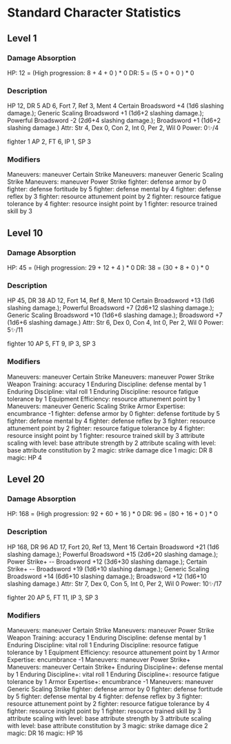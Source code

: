 # Standard Character Statistics

## Level 1

### Damage Absorption
HP: 12 = (High progression: 8 <level> + 4 <con> + 0 <modifier>) * 0 <elite multiplier>
DR: 5 = (5 <armor> + 0 <modifier> + 0 <monster hp>) * 0 <elite multiplier>

### Description
HP 12, DR 5
AD 6, Fort 7, Ref 3, Ment 4
Certain Broadsword +4 (1d6 slashing damage.); Generic Scaling Broadsword +1 (1d6+2 slashing damage.); Powerful Broadsword -2 (2d6+4 slashing damage.); Broadsword +1 (1d6+2 slashing damage.)
Attr: Str 4, Dex 0, Con 2, Int 0, Per 2, Wil 0
Power: 0✨/4

fighter 1
AP 2, FT 6, IP 1, SP 3

### Modifiers
Maneuvers: maneuver Certain Strike
Maneuvers: maneuver Generic Scaling Strike
Maneuvers: maneuver Power Strike
fighter: defense armor by 0
fighter: defense fortitude by 5
fighter: defense mental by 4
fighter: defense reflex by 3
fighter: resource attunement point by 2
fighter: resource fatigue tolerance by 4
fighter: resource insight point by 1
fighter: resource trained skill by 3

## Level 10

### Damage Absorption
HP: 45 = (High progression: 29 <level> + 12 <con> + 4 <modifier>) * 0 <elite multiplier>
DR: 38 = (30 <armor> + 8 <modifier> + 0 <monster hp>) * 0 <elite multiplier>

### Description
HP 45, DR 38
AD 12, Fort 14, Ref 8, Ment 10
Certain Broadsword +13 (1d6 slashing damage.); Powerful Broadsword +7 (2d6+12 slashing damage.); Generic Scaling Broadsword +10 (1d6+6 slashing damage.); Broadsword +7 (1d6+6 slashing damage.)
Attr: Str 6, Dex 0, Con 4, Int 0, Per 2, Wil 0
Power: 5✨/11

fighter 10
AP 5, FT 9, IP 3, SP 3

### Modifiers
Maneuvers: maneuver Certain Strike
Maneuvers: maneuver Power Strike
Weapon Training: accuracy 1
Enduring Discipline: defense mental by 1
Enduring Discipline: vital roll 1
Enduring Discipline: resource fatigue tolerance by 1
Equipment Efficiency: resource attunement point by 1
Maneuvers: maneuver Generic Scaling Strike
Armor Expertise: encumbrance -1
fighter: defense armor by 0
fighter: defense fortitude by 5
fighter: defense mental by 4
fighter: defense reflex by 3
fighter: resource attunement point by 2
fighter: resource fatigue tolerance by 4
fighter: resource insight point by 1
fighter: resource trained skill by 3
attribute scaling with level: base attribute strength by 2
attribute scaling with level: base attribute constitution by 2
magic: strike damage dice 1
magic: DR 8
magic: HP 4

## Level 20

### Damage Absorption
HP: 168 = (High progression: 92 <level> + 60 <con> + 16 <modifier>) * 0 <elite multiplier>
DR: 96 = (80 <armor> + 16 <modifier> + 0 <monster hp>) * 0 <elite multiplier>

### Description
HP 168, DR 96
AD 17, Fort 20, Ref 13, Ment 16
Certain Broadsword +21 (1d6 slashing damage.); Powerful Broadsword +15 (2d6+20 slashing damage.); Power Strike+ -- Broadsword +12 (3d6+30 slashing damage.); Certain Strike+ -- Broadsword +19 (1d6+10 slashing damage.); Generic Scaling Broadsword +14 (6d6+10 slashing damage.); Broadsword +12 (1d6+10 slashing damage.)
Attr: Str 7, Dex 0, Con 5, Int 0, Per 2, Wil 0
Power: 10✨/17

fighter 20
AP 5, FT 11, IP 3, SP 3

### Modifiers
Maneuvers: maneuver Certain Strike
Maneuvers: maneuver Power Strike
Weapon Training: accuracy 1
Enduring Discipline: defense mental by 1
Enduring Discipline: vital roll 1
Enduring Discipline: resource fatigue tolerance by 1
Equipment Efficiency: resource attunement point by 1
Armor Expertise: encumbrance -1
Maneuvers: maneuver Power Strike+
Maneuvers: maneuver Certain Strike+
Enduring Discipline+: defense mental by 1
Enduring Discipline+: vital roll 1
Enduring Discipline+: resource fatigue tolerance by 1
Armor Expertise+: encumbrance -1
Maneuvers: maneuver Generic Scaling Strike
fighter: defense armor by 0
fighter: defense fortitude by 5
fighter: defense mental by 4
fighter: defense reflex by 3
fighter: resource attunement point by 2
fighter: resource fatigue tolerance by 4
fighter: resource insight point by 1
fighter: resource trained skill by 3
attribute scaling with level: base attribute strength by 3
attribute scaling with level: base attribute constitution by 3
magic: strike damage dice 2
magic: DR 16
magic: HP 16
